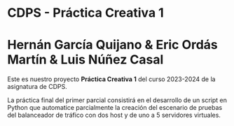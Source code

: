 # CDPS - Práctica Creativa 1 
# Hernán García Quijano & Eric Ordás Martín & Luis Núñez Casal
 
Este es nuestro proyecto **Práctica Creativa 1** del curso 2023-2024 de la asignatura de CDPS. 

La práctica final del primer parcial consistirá en el desarrollo de un script en Python que automatice
parcialmente la creación del escenario de pruebas del balanceador de tráfico con dos host y de uno a 5 servidores virtuales.
